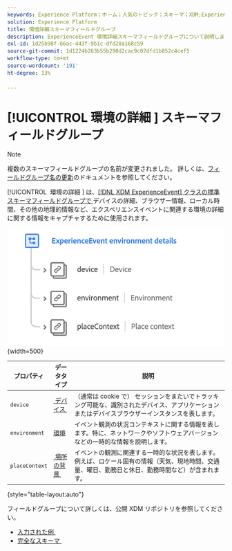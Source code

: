 ```yaml
---
keywords: Experience Platform；ホーム；人気のトピック；スキーマ；XDM;ExperienceEvent；フィールド；スキーマ；スキーマ；スキーマデザイン；フィールドグループ；フィールドグループ；環境；環境の詳細；
solution: Experience Platform
title: 環境詳細スキーマフィールドグループ
description: ExperienceEvent 環境詳細スキーマフィールドグループについて説明します。
exl-id: 1d25b98f-66ac-443f-9b1c-dfd20a168c59
source-git-commit: 1d1224b263b55b290d2cac9c07dfd1b852c4cef5
workflow-type: tm+mt
source-wordcount: '191'
ht-degree: 13%

---
```



# [!UICONTROL &#x200B; 環境の詳細 &#x200B;] スキーマフィールドグループ

>[!NOTE]
>
>複数のスキーマフィールドグループの名前が変更されました。 詳しくは、[フィールドグループ名の更新](../name-updates.md)のドキュメントを参照してください。

[!UICONTROL &#x200B; 環境の詳細 &#x200B;] は、[[!DNL XDM ExperienceEvent]  クラスの標準スキーマフィールドグループで &#x200B;](../../classes/experienceevent.md) デバイスの詳細、ブラウザー情報、ローカル時間、その他の地理的情報など、エクスペリエンスイベントに関連する環境の詳細に関する情報をキャプチャするために使用されます。

![](../../images/field-groups/environment-details.png){width=500}

| プロパティ | データタイプ | 説明 |
| --- | --- | --- |
| `device` | [&#x200B; デバイス &#x200B;](../../data-types/device.md) | （通常は cookie で） セッションをまたいでトラッキング可能な、識別されたデバイス、アプリケーションまたはデバイスブラウザーインスタンスを表します。 |
| `environment` | [環境](../../data-types/environment.md) | イベント観測の状況コンテキストに関する情報を表します。特に、ネットワークやソフトウェアバージョンなどの一時的な情報を説明します。 |
| `placeContext` | [&#x200B; 場所の背景 &#x200B;](../../data-types/place-context.md) | イベントの観測に関連する一時的な状況を表します。 例えば、ロケール固有の情報（天気、現地時間、交通量、曜日、勤務日と休日、勤務時間など）が含まれます。 |

{style="table-layout:auto"}

フィールドグループについて詳しくは、公開 XDM リポジトリを参照してください。

* [&#x200B; 入力された例 &#x200B;](https://github.com/adobe/xdm/blob/master/components/fieldgroups/experience-event/experienceevent-environment-details.example.1.json)
* [&#x200B; 完全なスキーマ &#x200B;](https://github.com/adobe/xdm/blob/master/components/fieldgroups/experience-event/experienceevent-environment-details.schema.json)
